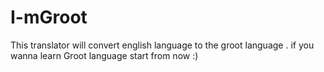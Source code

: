 # I-mGroot
This translator will convert english language to the groot language . if you wanna learn Groot language start from now :)
